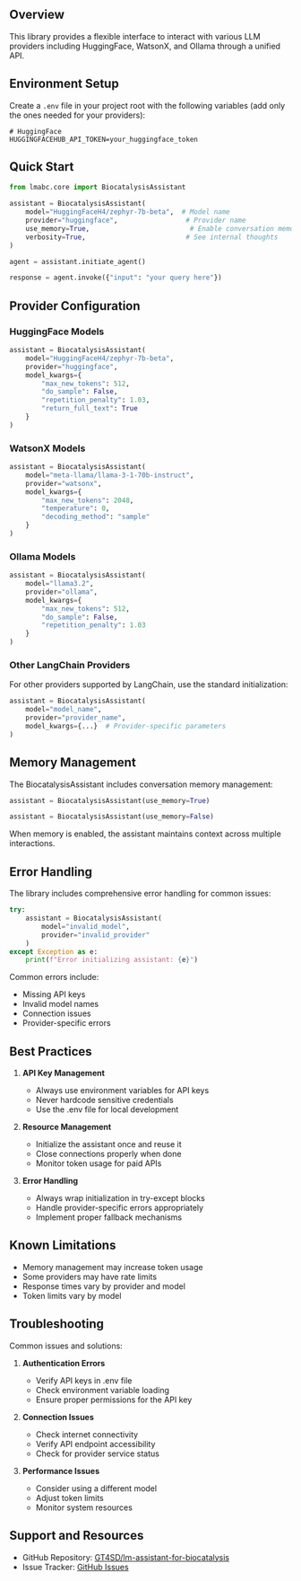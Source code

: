 <!--
MIT License

Copyright (c) 2025 GT4SD team

Permission is hereby granted, free of charge, to any person obtaining a copy
of this software and associated documentation files (the "Software"), to deal
in the Software without restriction, including without limitation the rights
to use, copy, modify, merge, publish, distribute, sublicense, and/or sell
copies of the Software, and to permit persons to whom the Software is
furnished to do so, subject to the following conditions:

The above copyright notice and this permission notice shall be included in all
copies or substantial portions of the Software.

THE SOFTWARE IS PROVIDED "AS IS", WITHOUT WARRANTY OF ANY KIND, EXPRESS OR
IMPLIED, INCLUDING BUT NOT LIMITED TO THE WARRANTIES OF MERCHANTABILITY,
FITNESS FOR A PARTICULAR PURPOSE AND NONINFRINGEMENT. IN NO EVENT SHALL THE
AUTHORS OR COPYRIGHT HOLDERS BE LIABLE FOR ANY CLAIM, DAMAGES OR OTHER
LIABILITY, WHETHER IN AN ACTION OF CONTRACT, TORT OR OTHERWISE, ARISING FROM,
OUT OF OR IN CONNECTION WITH THE SOFTWARE OR THE USE OR OTHER DEALINGS IN THE
SOFTWARE.-->

## Overview
This library provides a flexible interface to interact with various LLM providers including HuggingFace, WatsonX, and Ollama through a unified API.

## Environment Setup

Create a `.env` file in your project root with the following variables (add only the ones needed for your providers):

```plaintext
# HuggingFace
HUGGINGFACEHUB_API_TOKEN=your_huggingface_token
```

## Quick Start

```python
from lmabc.core import BiocatalysisAssistant

assistant = BiocatalysisAssistant(
    model="HuggingFaceH4/zephyr-7b-beta",  # Model name
    provider="huggingface",                 # Provider name
    use_memory=True,                         # Enable conversation memory
    verbosity=True,                         # See internal thoughts
)

agent = assistant.initiate_agent()

response = agent.invoke({"input": "your query here"})
```

## Provider Configuration

### HuggingFace Models
```python
assistant = BiocatalysisAssistant(
    model="HuggingFaceH4/zephyr-7b-beta",
    provider="huggingface",
    model_kwargs={
        "max_new_tokens": 512,
        "do_sample": False,
        "repetition_penalty": 1.03,
        "return_full_text": True
    }
)
```

### WatsonX Models
```python
assistant = BiocatalysisAssistant(
    model="meta-llama/llama-3-1-70b-instruct",
    provider="watsonx",
    model_kwargs={
        "max_new_tokens": 2048,
        "temperature": 0,
        "decoding_method": "sample"
    }
)
```

### Ollama Models
```python
assistant = BiocatalysisAssistant(
    model="llama3.2",
    provider="ollama",
    model_kwargs={
        "max_new_tokens": 512,
        "do_sample": False,
        "repetition_penalty": 1.03
    }
)
```

### Other LangChain Providers
For other providers supported by LangChain, use the standard initialization:

```python
assistant = BiocatalysisAssistant(
    model="model_name",
    provider="provider_name",
    model_kwargs={...}  # Provider-specific parameters
)
```

## Memory Management

The BiocatalysisAssistant includes conversation memory management:

```python
assistant = BiocatalysisAssistant(use_memory=True)

assistant = BiocatalysisAssistant(use_memory=False)
```

When memory is enabled, the assistant maintains context across multiple interactions.

## Error Handling

The library includes comprehensive error handling for common issues:

```python
try:
    assistant = BiocatalysisAssistant(
        model="invalid_model",
        provider="invalid_provider"
    )
except Exception as e:
    print(f"Error initializing assistant: {e}")
```

Common errors include:
- Missing API keys
- Invalid model names
- Connection issues
- Provider-specific errors

## Best Practices

1. **API Key Management**
   - Always use environment variables for API keys
   - Never hardcode sensitive credentials
   - Use the .env file for local development

2. **Resource Management**
   - Initialize the assistant once and reuse it
   - Close connections properly when done
   - Monitor token usage for paid APIs

3. **Error Handling**
   - Always wrap initialization in try-except blocks
   - Handle provider-specific errors appropriately
   - Implement proper fallback mechanisms

## Known Limitations

- Memory management may increase token usage
- Some providers may have rate limits
- Response times vary by provider and model
- Token limits vary by model

## Troubleshooting

Common issues and solutions:

1. **Authentication Errors**
   - Verify API keys in .env file
   - Check environment variable loading
   - Ensure proper permissions for the API key

2. **Connection Issues**
   - Check internet connectivity
   - Verify API endpoint accessibility
   - Check for provider service status

3. **Performance Issues**
   - Consider using a different model
   - Adjust token limits
   - Monitor system resources

## Support and Resources

- GitHub Repository: [GT4SD/lm-assistant-for-biocatalysis](https://github.com/GT4SD/lm-assistant-for-biocatalysis)
- Issue Tracker: [GitHub Issues](https://github.com/GT4SD/lm-assistant-for-biocatalysis/issues)
